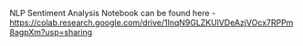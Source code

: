 NLP Sentiment Analysis Notebook can be found here - https://colab.research.google.com/drive/1lnqN9GLZKUlVDeAzjVOcx7RPPm8agpXm?usp=sharing
